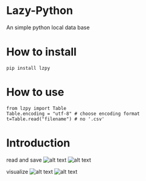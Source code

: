 # Lazy-Python
An simple python local data base

# How to install

```
pip install lzpy
```

# How to use

```
from lzpy import Table
Table.encoding = "utf-8" # choose encoding format
t=Table.read("filename") # no '.csv'
```

# Introduction

read and save
![alt text](https://raw.githubusercontent.com/moenova/Lazy-Python/master/imgs/read.ppg)
![alt text](https://raw.githubusercontent.com/moenova/Lazy-Python/master/imgs/save.png)

visualize
![alt text](https://raw.githubusercontent.com/moenova/Lazy-Python/master/imgs/code_of_visualize.png)
![alt text](https://raw.githubusercontent.com/moenova/Lazy-Python/master/imgs/visualize.jpg)
